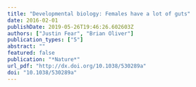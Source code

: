```yaml
---
title: "Developmental biology: Females have a lot of guts"
date: 2016-02-01
publishDate: 2019-05-26T19:46:26.602603Z
authors: ["Justin Fear", "Brian Oliver"]
publication_types: ["5"]
abstract: ""
featured: false
publication: "*Nature*"
url_pdf: "http://dx.doi.org/10.1038/530289a"
doi: "10.1038/530289a"
---
```


